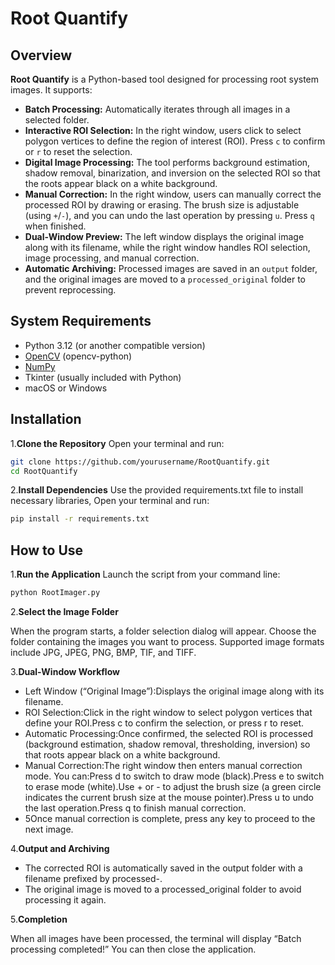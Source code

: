 # Root Quantify

## Overview
**Root Quantify** is a Python-based tool designed for processing root system images. It supports:

- **Batch Processing:** Automatically iterates through all images in a selected folder.
- **Interactive ROI Selection:** In the right window, users click to select polygon vertices to define the region of interest (ROI). Press `c` to confirm or `r` to reset the selection.
- **Digital Image Processing:** The tool performs background estimation, shadow removal, binarization, and inversion on the selected ROI so that the roots appear black on a white background.
- **Manual Correction:** In the right window, users can manually correct the processed ROI by drawing or erasing. The brush size is adjustable (using `+`/`-`), and you can undo the last operation by pressing `u`. Press `q` when finished.
- **Dual-Window Preview:** The left window displays the original image along with its filename, while the right window handles ROI selection, image processing, and manual correction.
- **Automatic Archiving:** Processed images are saved in an `output` folder, and the original images are moved to a `processed_original` folder to prevent reprocessing.

## System Requirements
- Python 3.12 (or another compatible version)
- [OpenCV](https://opencv.org/) (opencv-python)
- [NumPy](https://numpy.org/)
- Tkinter (usually included with Python)
- macOS or Windows

## Installation
1.**Clone the Repository**
   Open your terminal and run:
   ```bash
   git clone https://github.com/yourusername/RootQuantify.git
   cd RootQuantify
   ```
2.**Install Dependencies**
   Use the provided requirements.txt file to install necessary libraries, Open your terminal and run:
   ```bash
   pip install -r requirements.txt
   ```

## How to Use
1.**Run the Application**
   Launch the script from your command line:
   ```bash
   python RootImager.py      
   ```
2.**Select the Image Folder**

When the program starts, a folder selection dialog will appear. Choose the folder containing the images you want to process. Supported image formats include JPG, JPEG, PNG, BMP, TIF, and TIFF.
   
3.**Dual-Window Workflow**

- Left Window (“Original Image”):Displays the original image along with its filename.
- ROI Selection:Click in the right window to select polygon vertices that define your ROI.Press c to confirm the selection, or press r to reset.
- Automatic Processing:Once confirmed, the selected ROI is processed (background estimation, shadow removal, thresholding, inversion) so that roots appear black on a white background.
- Manual Correction:The right window then enters manual correction mode. You can:Press d to switch to draw mode (black).Press e to switch to erase mode (white).Use + or - to adjust the brush size (a green circle indicates the current brush size at the mouse pointer).Press u to undo the last operation.Press q to finish manual correction.
- 5Once manual correction is complete, press any key to proceed to the next image.

4.**Output and Archiving**

- The corrected ROI is automatically saved in the output folder with a filename prefixed by processed-.
- The original image is moved to a processed_original folder to avoid processing it again.
  
5.**Completion**

When all images have been processed, the terminal will display “Batch processing completed!” You can then close the application.


